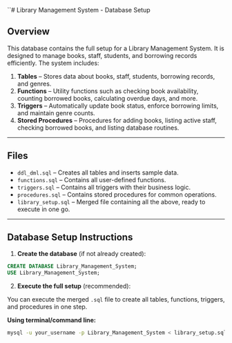 ``# Library Management System - Database Setup

## Overview
This database contains the full setup for a Library Management System. It is designed to manage books, staff, students, and borrowing records efficiently. The system includes:

1. **Tables** – Stores data about books, staff, students, borrowing records, and genres.  
2. **Functions** – Utility functions such as checking book availability, counting borrowed books, calculating overdue days, and more.  
3. **Triggers** – Automatically update book status, enforce borrowing limits, and maintain genre counts.  
4. **Stored Procedures** – Procedures for adding books, listing active staff, checking borrowed books, and listing database routines.

---

## Files

- `ddl_dml.sql` – Creates all tables and inserts sample data.  
- `functions.sql` – Contains all user-defined functions.  
- `triggers.sql` – Contains all triggers with their business logic.  
- `procedures.sql` – Contains stored procedures for common operations.  
- `library_setup.sql` – Merged file containing all the above, ready to execute in one go.

---

## Database Setup Instructions

1. **Create the database** (if not already created):

```sql
CREATE DATABASE Library_Management_System;
USE Library_Management_System;
```
2. **Execute the full setup** (recommended):

You can execute the merged `.sql` file to create all tables, functions, triggers, and procedures in one step.

**Using terminal/command line:**

```bash
mysql -u your_username -p Library_Management_System < library_setup.sql
```